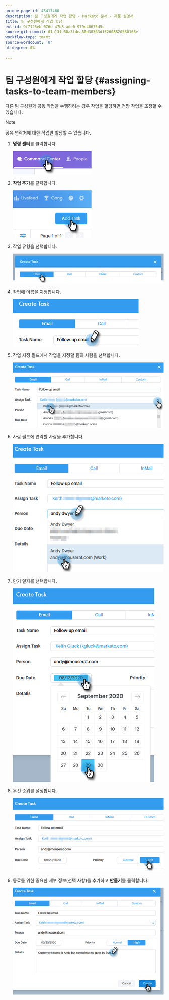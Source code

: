 ```yaml
---
unique-page-id: 45417460
description: 팀 구성원에게 작업 할당 - Marketo 문서 - 제품 설명서
title: 팀 구성원에게 작업 할당
exl-id: 9f7126eb-076e-47b8-ade0-979e46675d5c
source-git-commit: 01a131e58a3f4ea80d30363d152608820530163e
workflow-type: tm+mt
source-wordcount: '0'
ht-degree: 0%

---
```


# 팀 구성원에게 작업 할당 {#assigning-tasks-to-team-members}

다른 팀 구성원과 공동 작업을 수행하려는 경우 작업을 할당하면 전망 작업을 조정할 수 있습니다.

>[!NOTE]
>
>공유 연락처에 대한 작업만 할당할 수 있습니다.

1. **명령 센터**&#x200B;를 클릭합니다.

   ![](assets/one-1.png)

1. **작업 추가**&#x200B;를 클릭합니다.

   ![](assets/two-1.png)

1. 작업 유형을 선택합니다.

   ![](assets/three-1.png)

1. 작업에 이름을 지정합니다.

   ![](assets/four-1.png)

1. 작업 지정 필드에서 작업을 지정할 팀의 사람을 선택합니다.

   ![](assets/five.png)

1. 사람 필드에 연락할 사람을 추가합니다.

   ![](assets/six.png)

1. 만기 일자를 선택합니다.

   ![](assets/seven.png)

1. 우선 순위를 설정합니다.

   ![](assets/eight.png)

1. 동료를 위한 중요한 세부 정보(선택 사항)를 추가하고 **만들기**&#x200B;를 클릭합니다.

   ![](assets/nine.png)

